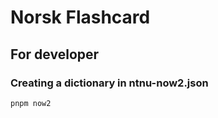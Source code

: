# Norsk Flashcard

## For developer

### Creating a dictionary in ntnu-now2.json

```
pnpm now2
```

